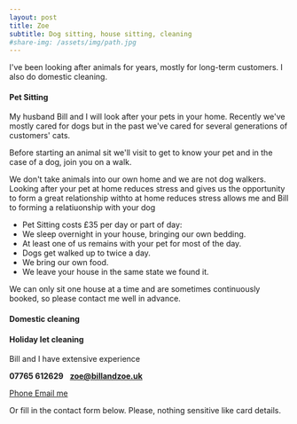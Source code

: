 ```yaml
---
layout: post
title: Zoe
subtitle: Dog sitting, house sitting, cleaning
#share-img: /assets/img/path.jpg
---
```


I've been looking after animals for years, mostly for long-term customers. I also do domestic cleaning.


#### Pet Sitting
My husband Bill and I will look after your pets in your home. Recently we've mostly cared for dogs but in the past we've cared for several generations of customers' cats.

Before starting an animal sit we'll visit to get to know your pet and in the case of a dog, join you on a walk.

We don't take animals into our own home and we are not dog walkers. Looking after your pet at home reduces stress and gives us the opportunity to form a great relationship withto  at home reduces stress allows me and Bill to forming a relatiuonship with your dog


 - Pet Sitting costs £35 per day or part of day:
 - We sleep overnight in your house, bringing our own bedding.
 - At least one of us remains with your pet for most of the day.
 - Dogs get walked up to twice a day.
 - We bring our own food.
 - We leave your house in the same state we found it.

We can only sit one house at a time and are sometimes continuously booked, so please contact me well in advance.

#### Domestic cleaning




#### Holiday let cleaning
Bill and I have extensive experience

**07765 612629**&nbsp;&nbsp;&nbsp;**zoe@billandzoe.uk**

<a href="tel:643643636363}" title="Call me on 53535353535">
    <span class="fa-stack fa-lg" aria-hidden="true">
    <i class="fas fa-circle fa-stack-2x"></i>
    <i class="fas fa-phone fa-stack-1x fa-inverse"></i>
    </span>
    <span class="sr-only">Phone</span>
</a><a href="mailto:bill@billandzoe.uk" title="Email me at bill@billandzoe.uk">
      <span class="fa-stack fa-lg" aria-hidden="true">
        <i class="fas fa-circle fa-stack-2x"></i>
        <i class="fas fa-envelope fa-stack-1x fa-inverse"></i>
      </span>
      <span class="sr-only">Email me</span>
</a>

Or fill in the contact form below.
Please, nothing sensitive like card details.

